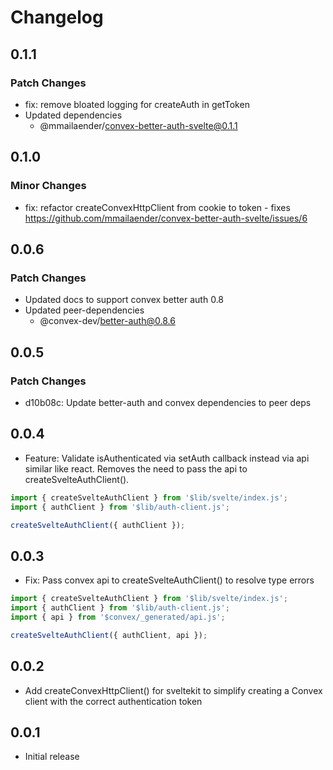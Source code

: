 # Changelog

## 0.1.1

### Patch Changes

- fix: remove bloated logging for createAuth in getToken
- Updated dependencies
  - @mmailaender/convex-better-auth-svelte@0.1.1

## 0.1.0

### Minor Changes

- fix: refactor createConvexHttpClient from cookie to token - fixes https://github.com/mmailaender/convex-better-auth-svelte/issues/6

## 0.0.6

### Patch Changes

- Updated docs to support convex better auth 0.8
- Updated peer-dependencies
  - @convex-dev/better-auth@0.8.6

## 0.0.5

### Patch Changes

- d10b08c: Update better-auth and convex dependencies to peer deps

## 0.0.4

- Feature: Validate isAuthenticated via setAuth callback instead via api similar like react. Removes the need to pass the api to createSvelteAuthClient().

```ts
import { createSvelteAuthClient } from '$lib/svelte/index.js';
import { authClient } from '$lib/auth-client.js';

createSvelteAuthClient({ authClient });
```

## 0.0.3

- Fix: Pass convex api to createSvelteAuthClient() to resolve type errors

```ts
import { createSvelteAuthClient } from '$lib/svelte/index.js';
import { authClient } from '$lib/auth-client.js';
import { api } from '$convex/_generated/api.js';

createSvelteAuthClient({ authClient, api });
```

## 0.0.2

- Add createConvexHttpClient() for sveltekit to simplify creating a Convex client with the correct authentication token

## 0.0.1

- Initial release
